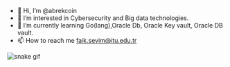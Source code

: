 - 👋 Hi, I’m @abrekcoin
- 👀 I’m interested in Cybersecurity and Big data technologies.
- 🌱 I’m currently learning Go(lang),Oracle Db, Oracle Key vault, Oracle DB vault.
- 📫 How to reach me faik.sevim@itu.edu.tr




![snake gif](https://github.com//abrekcoin/abrekcoin/blob/output/github-contribution-grid-snake.gif)

